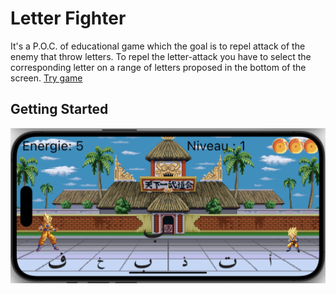 # Letter Fighter

It's a P.O.C. of educational game which the goal is to repel attack of the enemy that throw letters.
To repel the letter-attack you have to select the corresponding letter on a range of letters proposed in the bottom of the screen.
[Try game](https://guenoel.github.io/letter_fighter/build/web/)

## Getting Started

<img class="fit-picture" src="web/images/screenshot1.png" alt="Screenshot of the game">


